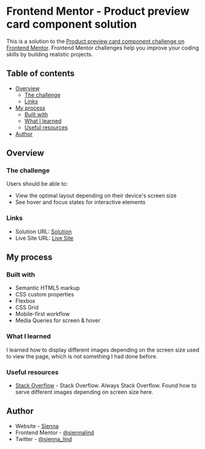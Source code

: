 # Frontend Mentor - Product preview card component solution

This is a solution to the [Product preview card component challenge on Frontend Mentor](https://www.frontendmentor.io/challenges/product-preview-card-component-GO7UmttRfa). Frontend Mentor challenges help you improve your coding skills by building realistic projects. 

## Table of contents

- [Overview](#overview)
  - [The challenge](#the-challenge)
  - [Links](#links)
- [My process](#my-process)
  - [Built with](#built-with)
  - [What I learned](#what-i-learned)
  - [Useful resources](#useful-resources)
- [Author](#author)

## Overview

### The challenge

Users should be able to:

- View the optimal layout depending on their device's screen size
- See hover and focus states for interactive elements

### Links

- Solution URL: [Solution](https://github.com/siennalind)
- Live Site URL: [Live Site](https://product-preview-fe.netlify.com)

## My process

### Built with

- Semantic HTML5 markup
- CSS custom properties
- Flexbox
- CSS Grid
- Mobile-first workflow
- Media Queries for screen & hover

### What I learned

I learned how to display different images depending on the screen size used to view the page, which is not something I had done before.

### Useful resources

- [Stack Overflow](https://stackoverflow.com/questions) - Stack Overflow. Always Stack Overflow. Found how to serve different images depending on screen size here.

## Author

- Website - [Sienna](https://siennalind.github.io)
- Frontend Mentor - [@siennalind](https://www.frontendmentor.io/profile/siennalind)
- Twitter - [@sienna_lind](https://www.twitter.com/sienna_lind)